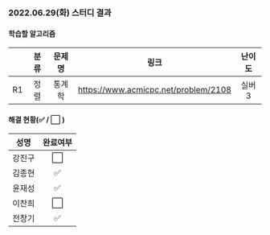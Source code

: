 ### 2022.06.29(화) 스터디 결과

#### 학습할 알고리즘

|      | 분류 |    문제명    |                 링크                  | 난이도  |
| :--: | :--: | :----------: | :-----------------------------------: | :-----: |
|  R1  |  정렬  | 통계학 |https://www.acmicpc.net/problem/2108 |  실버3  |

#### 해결 현황(:white_check_mark: / :white_large_square:  )

|  성명  |       완료여부       |
| :----: | :------------------: |
| 강진구 | :white_large_square: |
| 김종현 | :white_check_mark: |
| 윤재성 | :white_check_mark: |
| 이찬희 | :white_large_square: |
| 전창기 | :white_check_mark: |

